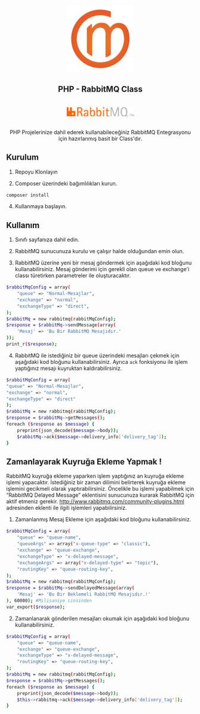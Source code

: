 <!-- PROJECT LOGO -->
<br />
<p align="center">

  <div align="center">
  <img src="assets/om-logo.png" alt="Logo" width="180" height="180">
  </div>

  <h2 align="center">PHP - RabbitMQ Class</h2>
     <br />
<div align="center">
  <img src="assets/rabbitmq-logo.png" alt="Logo" width="180">
  </div>
  <br />
  <p align="center">
    PHP Projelerinize dahil ederek kullanabileceğiniz RabbitMQ Entegrasyonu için hazırlanmış basit bir Class'dır.
    <br />
    
  </p>

</p>


## Kurulum

1. Repoyu Klonlayın

2. Composer üzerindeki bağımlılıkları kurun.

```sh
composer install
```

4. Kullanmaya başlayın.

## Kullanım

1. Sınıfı sayfanıza dahil edin.

2. RabbitMQ sunucunuza kurulu ve çalışır halde olduğundan emin olun.

3. RabbitMQ üzerine yeni bir mesaj göndermek için aşağıdaki kod bloğunu kullanabilirsiniz. Mesaj gönderimi için gerekli olan queue ve exchange'i classı türetirken parametreler ile oluşturacaktır. 

```sh
$rabbitMqConfig = array(
    "queue" => "Normal-Mesajlar",
    "exchange" => "normal",
    "exchangeType" => "direct",
);
$rabbitMq = new rabbitmq(rabbitMqConfig);
$response = $rabbitMq->sendMessage(array(
    'Mesaj' => 'Bu Bir RabbitMQ Mesajıdır.'
));
print_r($response);
```

4. RabbitMQ ile istediğiniz bir queue üzerindeki mesajları çekmek için aşağıdaki kod bloğunu kullanabilirsiniz. Ayrıca `ack` fonksiyonu ile işlem yaptığınız mesajı kuyruktan kaldırabilirsiniz.
```sh
$rabbitMqConfig = array(
"queue" => "Normal-Mesajlar",
"exchange" => "normal",
"exchangeType" => "direct"
);
$rabbitMq = new rabbitmq(rabbitMqConfig);
$response = $rabbitMq->getMessages();
foreach ($response as $message) {
    preprint(json_decode($message->body));
    $rabbitMq->ack($message->delivery_info['delivery_tag']);
}
```

## Zamanlayarak Kuyruğa Ekleme Yapmak !

RabbitMQ kuyruğa ekleme yaparken işlem yaptığınız an kuyruğa ekleme işlemi yapacaktır. İstediğiniz bir zaman dilimini belirterek kuyruğa ekleme işlemini gecikmeli olarak yaptırabilirsiniz. Öncelikle bu işlemi yapabilmek için “RabbitMQ Delayed Message” eklentisini sunucunuza kurarak RabbitMQ için aktif etmeniz gerekir. http://www.rabbitmq.com/community-plugins.html adresinden eklenti ile ilgili işlemleri yapabilirsiniz.

1. Zamanlanmış Mesaj Ekleme için aşağıdaki kod bloğunu kullanabilirsiniz.
```sh
$rabbitMqConfig = array(
    "queue" => "queue-name",
    "queueArgs" => array("x-queue-type" => "classic"),
    "exchange" => "queue-exchange",
    "exchangeType" => "x-delayed-message",
    "exchangeArgs" => array("x-delayed-type" => "topic"),
    "routingKey" => "queue-routing-key",
);
$rabbitMq = new rabbitmq(rabbitMqConfig);
$response = $rabbitMq->sendDelayedMessage(array(
    'Mesaj' => 'Bu Bir Beklemeli RabbitMQ Mesajıdır.!'
), 60000); #Milisaniye cinsinden 
var_export($response);
```

2. Zamanlanarak gönderilen mesajları okumak için aşağıdaki kod bloğunu kullanabilirsiniz.
```sh
$rabbitMqConfig = array(
    "queue" => "queue-name",
    "exchange" => "queue-exchange",
    "exchangeType" => "x-delayed-message",
    "routingKey" => "queue-routing-key",
);
$rabbitMq = new rabbitmq(rabbitMqConfig);
$response = $rabbitMq->getMessages();
foreach ($response as $message) {
    preprint(json_decode($message->body));
    $this->rabbitmq->ack($message->delivery_info['delivery_tag']);
}
```
